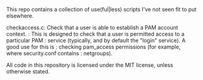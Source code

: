 This repo contains a collection of use(ful|less) scripts I've not seen fit to put elsewhere.

checkaccess.c: Check that a user is able to establish a PAM account context.
             : This is designed to check that a user is permitted access to a particular PAM
             : service (typically, and by default the "login" service). A good use for this is
             : checking pam_access permissions (for example, where security.conf contains
             : netgroups).


All code in this repository is licensed under the MIT license, unless otherwise stated.
